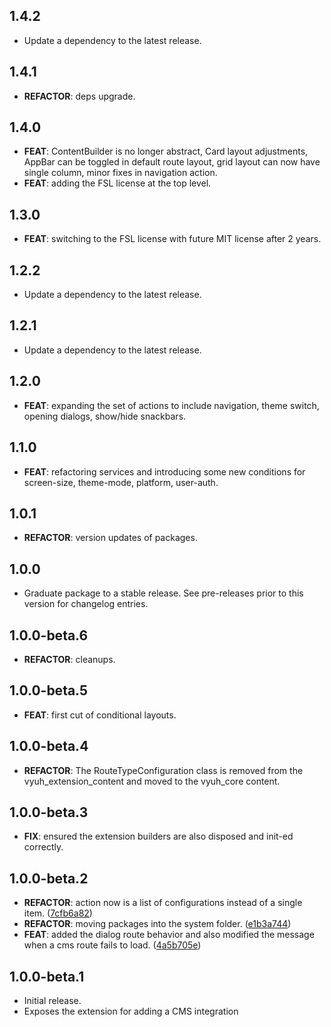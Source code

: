 ## 1.4.2

 - Update a dependency to the latest release.

## 1.4.1

 - **REFACTOR**: deps upgrade.

## 1.4.0

 - **FEAT**: ContentBuilder is no longer abstract, Card layout adjustments, AppBar can be toggled in default route layout, grid layout can now have single column, minor fixes in navigation action.
 - **FEAT**: adding the FSL license at the top level.

## 1.3.0

 - **FEAT**: switching to the FSL license with future MIT license after 2 years.

## 1.2.2

 - Update a dependency to the latest release.

## 1.2.1

 - Update a dependency to the latest release.

## 1.2.0

 - **FEAT**: expanding the set of actions to include navigation, theme switch, opening dialogs, show/hide snackbars.

## 1.1.0

 - **FEAT**: refactoring services and introducing some new conditions for screen-size, theme-mode, platform, user-auth.

## 1.0.1

 - **REFACTOR**: version updates of packages.

## 1.0.0

 - Graduate package to a stable release. See pre-releases prior to this version for changelog entries.

## 1.0.0-beta.6

 - **REFACTOR**: cleanups.

## 1.0.0-beta.5

 - **FEAT**: first cut of conditional layouts.

## 1.0.0-beta.4

 - **REFACTOR**: The RouteTypeConfiguration class is removed from the vyuh_extension_content and moved to the vyuh_core content.

## 1.0.0-beta.3

 - **FIX**: ensured the extension builders are also disposed and init-ed correctly.

## 1.0.0-beta.2

- **REFACTOR**: action now is a list of configurations instead of a single item.
  ([7cfb6a82](https://github.com/vyuh-tech/vyuh/commit/7cfb6a82d357716acfa92a6a57f5e6eff71172e0))
- **REFACTOR**: moving packages into the system folder.
  ([e1b3a744](https://github.com/vyuh-tech/vyuh/commit/e1b3a744e16d2c464ce8128a6782d47f85f8e5ed))
- **FEAT**: added the dialog route behavior and also modified the message when a
  cms route fails to load.
  ([4a5b705e](https://github.com/vyuh-tech/vyuh/commit/4a5b705e88992aadbec1b0cb629695b991163b2e))

## 1.0.0-beta.1

- Initial release.
- Exposes the extension for adding a CMS integration
